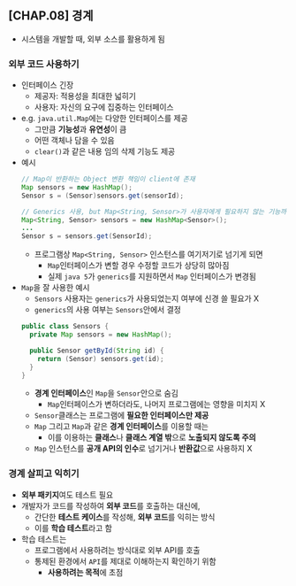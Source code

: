 ## [CHAP.08] 경계
- 시스템을 개발할 때, 외부 소스를 활용하게 됨

### 외부 코드 사용하기
- 인터페이스 긴장
  - 제공자: 적용성을 최대한 넓히기
  - 사용자: 자신의 요구에 집중하는 인터페이스
- e.g. `java.util.Map`에는 다양한 인터페이스를 제공
  - 그만큼 **기능성**과 **유연성**이 큼
  - 어떤 객체나 담을 수 있음
  - `clear()`과 같은 내용 임의 삭제 기능도 제공
- 예시
  ```java
  // Map이 반환하는 Object 변환 책임이 client에 존재
  Map sensors = new HashMap();
  Sensor s = (Sensor)sensors.get(sensorId);

  // Generics 사용, but Map<String, Sensor>가 사용자에게 필요하지 않는 기능까지 제공하는 문제 존재
  Map<String, Sensor> sensors = new HashMap<Sensor>();
  ...
  Sensor s = sensors.get(SensorId);
  ```
  - 프로그램상 `Map<String, Sensor>` 인스턴스를 여기저기로 넘기게 되면
    - `Map`인터페이스가 변할 경우 수정할 코드가 상당히 많아짐
    - 실제 `java 5`가 `generics`를 지원하면서 `Map` 인터페이스가 변경됨
- `Map`을 잘 사용한 예시
  - `Sensors` 사용자는 `generics`가 사용되었는지 여부에 신경 쓸 필요가 X
  - `generics`의 사용 여부는 `Sensors`안에서 결정
  ```java
  public class Sensors {
    private Map sensors = new HashMap();

    public Sensor getById(String id) {
      return (Sensor) sensors.get(id);
    }
  }
  ```
  - **경계 인터페이스**인 `Map`을 `Sensor`안으로 숨김
    - `Map`인터페이스가 변하더라도, 나머지 프로그램에는 영향을 미치지 X
  - `Sensor`클래스는 프로그램에 **필요한 인터페이스만 제공**
  - `Map` 그리고 `Map`과 같은 **경계 인터페이스**를 이용할 때는
    - 이를 이용하는 **클래스**나 **클래스 계열 밖**으로 **노출되지 않도록 주의**
  - `Map` 인스턴스를 **공개 API의 인수**로 넘기거나 **반환값**으로 사용하지 X

### 경계 살피고 익히기
- **외부 패키지**여도 테스트 필요
- 개발자가 코드를 작성하여 **외부 코드**를 호출하는 대신에,
  - 간단한 **테스트 케이스**를 작성해, **외부 코드**를 익히는 방식
  - 이를 **학습 테스트**라고 함
- 학습 테스트는
  - 프로그램에서 사용하려는 방식대로 외부 API를 호출
  - 통제된 환경에서 `API`를 제대로 이해하는지 확인하기 위함
    - **사용하려는 목적**에 초점